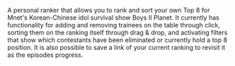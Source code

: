 A personal ranker that allows you to rank and sort your own Top 8 for Mnet's Korean-Chinese idol survival show Boys II Planet. It currently has functionality for adding and removing trainees on the table through click, sorting them on the ranking itself through drag & drop, and activating filters that show which contestants have been eliminated or currently hold a top 8 position. It is also possible to save a link of your current ranking to revisit it as the episodes progress. 
